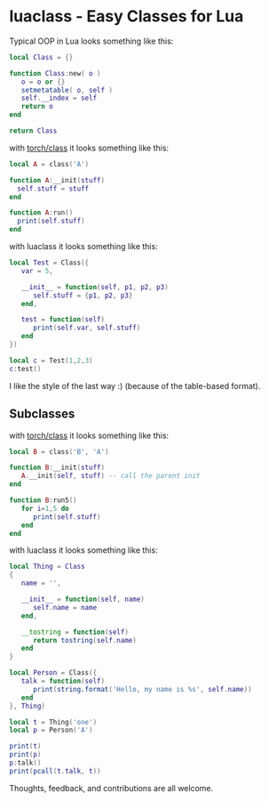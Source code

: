 # luaclass - Easy Classes for Lua

Typical OOP in Lua looks something like this:

```lua
local Class = {}

function Class:new( o )
   o = o or {}
   setmetatable( o, self )
   self.__index = self
   return o
end

return Class
```

with [torch/class](https://github.com/torch/class) it looks something like this:

```lua
local A = class('A')

function A:__init(stuff)
  self.stuff = stuff
end

function A:run()
  print(self.stuff)
end
```

with luaclass it looks something like this:

```lua
local Test = Class({
   var = 5,

   __init__ = function(self, p1, p2, p3)
      self.stuff = {p1, p2, p3}
   end,

   test = function(self)
      print(self.var, self.stuff)
   end
})

local c = Test(1,2,3)
c:test()
```

I like the style of the last way :) (because of the table-based format).

## Subclasses

with [torch/class](https://github.com/torch/class) it looks something like this:

```lua
local B = class('B', 'A')

function B:__init(stuff)
   A.__init(self, stuff) -- call the parent init
end

function B:run5()
   for i=1,5 do
      print(self.stuff)
   end
end
```

with luaclass it looks something like this:

```lua
local Thing = Class
{
   name = '',

   __init__ = function(self, name)
      self.name = name
   end,

   __tostring = function(self)
      return tostring(self.name)
   end
}

local Person = Class({
   talk = function(self)
      print(string.format('Hello, my name is %s', self.name))
   end
}, Thing)

local t = Thing('one')
local p = Person('A')

print(t)
print(p)
p:talk()
print(pcall(t.talk, t))
```

Thoughts, feedback, and contributions are all welcome.